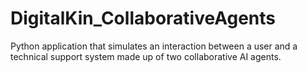# DigitalKin_CollaborativeAgents
Python application that simulates an interaction between a user and a technical support system made up of two collaborative AI agents. 
